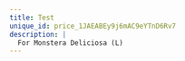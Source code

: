 ```yaml
---
title: Test
unique_id: price_1JAEABEy9j6mAC9eYTnD6Rv7
description: |
  For Monstera Deliciosa (L)
---
```


